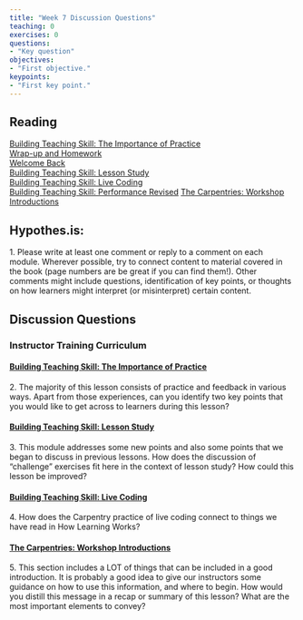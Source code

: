 ```yaml
---	
title: "Week 7 Discussion Questions"	
teaching: 0	
exercises: 0	
questions:	
- "Key question"	
objectives:	
- "First objective."	
keypoints:	
- "First key point."	
---
```


## Reading
[Building Teaching Skill: The Importance of Practice](https://carpentries.github.io/instructor-training/11-practice-teaching/index.html)  
[Wrap-up and Homework](https://carpentries.github.io/instructor-training/12-homework/index.html)  
[Welcome Back](http://carpentries.github.io/instructor-training/13-second-welcome/index.html)   
[Building Teaching Skill: Lesson Study](https://carpentries.github.io/instructor-training/14-lesson-study/index.html)  
[Building Teaching Skill: Live Coding](https://carpentries.github.io/instructor-training/15-live/index.html)  
[Building Teaching Skill: Performance Revised](http://carpentries.github.io/instructor-training/17-performance/index.html)
[The Carpentries: Workshop Introductions](https://carpentries.github.io/instructor-training/19-introductions/index.html)

## Hypothes.is: 
1\. Please write at least one comment or reply to a comment on each module. Wherever possible, try to connect content to material covered in the book (page numbers are be great if you can find them!). Other comments might include questions, identification of key points, or thoughts on how learners might interpret (or misinterpret) certain content.

## Discussion Questions

### Instructor Training Curriculum
#### [Building Teaching Skill: The Importance of Practice](https://carpentries.github.io/instructor-training/11-practice-teaching/index.html)
2\. The majority of this lesson consists of practice and feedback in various ways. Apart from those experiences, can you identify two key points that you would like to get across to learners during this lesson?

#### [Building Teaching Skill: Lesson Study](https://carpentries.github.io/instructor-training/14-lesson-study/index.html)
3\. This module addresses some new points and also some points that we began to discuss in previous lessons. How does the discussion of “challenge” exercises fit here in the context of lesson study? How could this lesson be improved?

#### [Building Teaching Skill: Live Coding](https://carpentries.github.io/instructor-training/15-live/index.html)
4\. How does the Carpentry practice of live coding connect to things we have read in How Learning Works?

#### [The Carpentries: Workshop Introductions](https://carpentries.github.io/instructor-training/19-introductions/index.html)
5\. This section includes a LOT of things that can be included in a good introduction. It is probably a good idea to give our instructors some guidance on how to use this information, and where to begin. How would you distill this message in a recap or summary of this lesson? What are the most important elements to convey?
